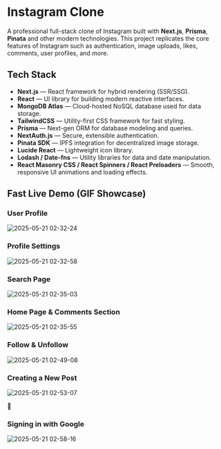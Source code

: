 # Instagram Clone
A professional full-stack clone of Instagram built with **Next.js**, **Prisma**, **Pinata** and other modern technologies. This project replicates the core features of Instagram such as authentication, image uploads, likes, comments, user profiles, and more.

## Tech Stack

- **Next.js** — React framework for hybrid rendering (SSR/SSG).
- **React** — UI library for building modern reactive interfaces.
- **MongoDB Atlas** — Cloud-hosted NoSQL database used for data storage.
- **TailwindCSS** — Utility-first CSS framework for fast styling.
- **Prisma** — Next-gen ORM for database modeling and queries.
- **NextAuth.js** — Secure, extensible authentication.
- **Pinata SDK** — IPFS integration for decentralized image storage.
- **Lucide React** — Lightweight icon library.
- **Lodash / Date-fns** — Utility libraries for data and date manipulation.
- **React Masonry CSS / React Spinners / React Preloaders** — Smooth, responsive UI animations and loading effects.

## Fast Live Demo (GIF Showcase)
### User Profile
![2025-05-21 02-32-24](https://github.com/user-attachments/assets/15b7150f-94c6-443c-87ef-2074348c302b)

### Profile Settings
![2025-05-21 02-32-58](https://github.com/user-attachments/assets/e84d83ae-7118-483f-813f-9cd13db8eb0c)

### Search Page
![2025-05-21 02-35-03](https://github.com/user-attachments/assets/2a3fe5cc-717e-4ff6-be99-107dc9755fbd)

### Home Page & Comments Section
![2025-05-21 02-35-55](https://github.com/user-attachments/assets/13093fbb-3aff-4263-9aa5-7b6dca834ee6)

### Follow & Unfollow
![2025-05-21 02-49-08](https://github.com/user-attachments/assets/70c7070c-3d05-44f7-8d62-a7c0a3d39e71)

### Creating a New Post
![2025-05-21 02-53-07](https://github.com/user-attachments/assets/96a0e73e-9990-4eb4-b37e-00a1f4b7fb1c)

🔐
### Signing in with Google
![2025-05-21 02-58-16](https://github.com/user-attachments/assets/d45ba931-0261-4d6d-97eb-9c96d0dc9256)

